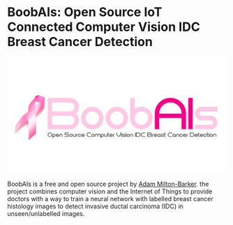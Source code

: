 # BoobAIs: Open Source IoT Connected Computer Vision IDC Breast Cancer Detection 

![BoobAIs](images/BoobAIs.jpg)

BoobAIs is a free and open source project by  [Adam Milton-Barker](https://www.adammiltonbarker.com/ "Adam Milton-Barker"). the project combines computer vision and the Internet of Things to provide doctors with a way to train a neural network with labelled breast cancer histology images to detect invasive ductal carcinoma (IDC) in unseen/unlabelled images.
